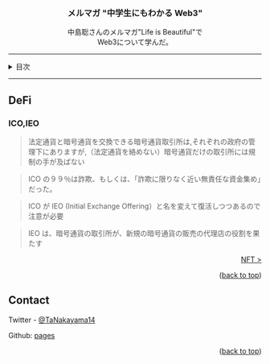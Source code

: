 <a name="readme-top"></a>

<!-- PROJECT LOGO -->
<br />
<div align="center">
  <!-- <a href="https://github.com/github_username/repo_name">
    <img src="images/logo.png" alt="Logo" width="80" height="80">
  </a> -->

<h3 align="center">メルマガ "中学生にもわかる Web3"</h3>

  <p align="center">
    中島聡さんのメルマガ"Life is Beautiful"で<br>
    Web3について学んだ。
    <br />
  </p>
</div>

---

<!-- TABLE OF CONTENTS -->
<details>
  <summary>目次</summary>
  <ol>
    <li><a href="web3index">TLDR</a></li>
    <li><a href="what-is-web3">Web3とは</a></li>
    <li><a href="bitcoin">Bitcoin</a></li>
    <li><a href="ethereum">Ethereum</a></li>
    <li><a href="defi">DeFi</a></li>
    <li><a href="nft">NFT</a></li>
    <li><a href="dao">DAO</a></li>
    <li><a href="fund">ファンド(a16z)</a></li>
    <li><a href="learn">Web3 学習法</a></li>
    <li><a href="reference">参照</a></li>
  </ol>
</details>

---

## DeFi

### ICO,IEO

> 法定通貨と暗号通貨を交換できる暗号通貨取引所は,それぞれの政府の管理下にありますが,（法定通貨を絡めない）暗号通貨だけの取引所には規制の手が及ばない

> ICO の９９％は詐欺、もしくは、「詐欺に限りなく近い無責任な資金集め」だった。

> ICO が IEO (Initial Exchange Offering）と名を変えて復活しつつあるので注意が必要

> IEO は、暗号通貨の取引所が、新規の暗号通貨の販売の代理店の役割を果たす

<p align="right"><a href="nft">NFT ></a></p>

<p align="right">(<a href="#readme-top">back to top</a>)</p>

<!-- CONTACT -->

## Contact

Twitter - [@TaNakayama14](https://twitter.com/TaNakayama14)

Github: [pages](https://github.com/tnakayama256/tnakayama256.github.io)

<p align="right">(<a href="#readme-top">back to top</a>)</p>

<!-- ACKNOWLEDGMENTS -->

<!-- ## Acknowledgments
-   []() -->

<!-- MARKDOWN LINKS & IMAGES -->
<!-- https://www.markdownguide.org/basic-syntax/#reference-style-links -->
